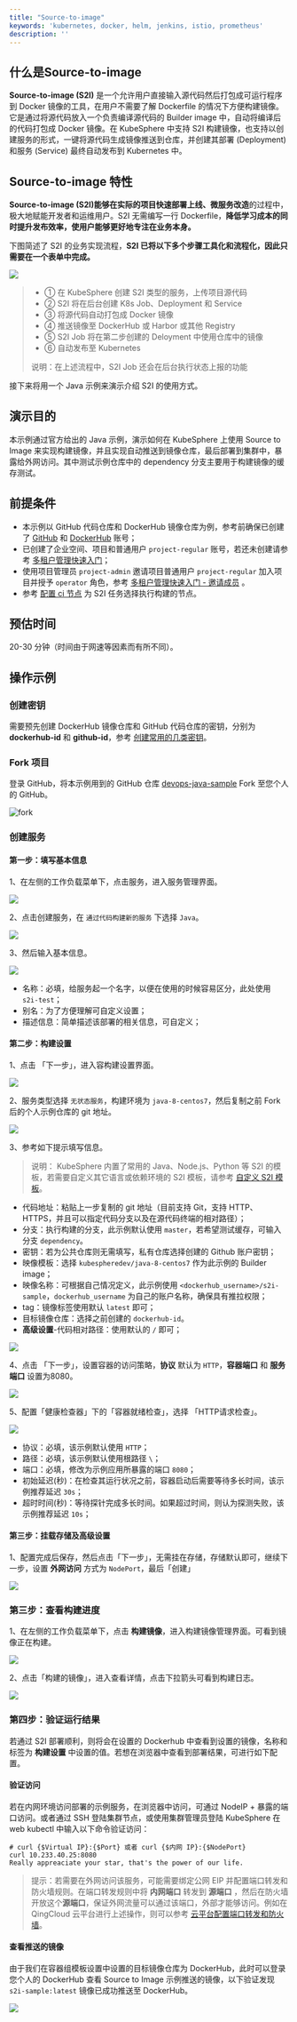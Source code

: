 ```yaml
---
title: "Source-to-image" 
keywords: 'kubernetes, docker, helm, jenkins, istio, prometheus'
description: ''
---
```


## 什么是Source-to-image

**Source-to-image (S2I)** 是一个允许用户直接输入源代码然后打包成可运行程序到 Docker 镜像的工具，在用户不需要了解 Dockerfile 的情况下方便构建镜像。它是通过将源代码放入一个负责编译源代码的 Builder image 中，自动将编译后的代码打包成 Docker 镜像。在 KubeSphere 中支持 S2I 构建镜像，也支持以创建服务的形式，一键将源代码生成镜像推送到仓库，并创建其部署 (Deployment) 和服务 (Service) 最终自动发布到 Kubernetes 中。

## Source-to-image 特性

**Source-to-image (S2I)**能够在实际的项目**快速部署上线、微服务改造**的过程中，极大地赋能开发者和运维用户。S2I 无需编写一行 Dockerfile，**降低学习成本的同时提升发布效率，使用户能够更好地专注在业务本身。**

下图简述了 S2I 的业务实现流程，**S2I 已将以下多个步骤工具化和流程化，因此只需要在一个表单中完成。**

![](https://pek3b.qingstor.com/kubesphere-docs/png/s2i-svg-2.png)

> - ① 在 KubeSphere 创建 S2I 类型的服务，上传项目源代码
> - ② S2I 将在后台创建 K8s Job、Deployment 和 Service
> - ③ 将源代码自动打包成 Docker 镜像
> - ④ 推送镜像至 DockerHub 或 Harbor 或其他 Registry
> - ⑤ S2I Job 将在第二步创建的 Deloyment 中使用仓库中的镜像
> - ⑥ 自动发布至 Kubernetes
>
> 说明：在上述流程中，S2I Job 还会在后台执行状态上报的功能

接下来将用一个 Java 示例来演示介绍 S2I 的使用方式。


## 演示目的

本示例通过官方给出的 Java 示例，演示如何在 KubeSphere 上使用 Source to Image 来实现构建镜像，并且实现自动推送到镜像仓库，最后部署到集群中，暴露给外网访问。其中测试示例仓库中的 dependency 分支主要用于构建镜像的缓存测试。

## 前提条件

- 本示例以 GitHub 代码仓库和 DockerHub 镜像仓库为例，参考前确保已创建了 [GitHub](https://github.com/) 和 [DockerHub](http://www.dockerhub.com/) 账号；
- 已创建了企业空间、项目和普通用户 `project-regular` 账号，若还未创建请参考 [多租户管理快速入门](../admin-quick-start)；
- 使用项目管理员 `project-admin` 邀请项目普通用户 `project-regular` 加入项目并授予 `operator` 角色，参考 [多租户管理快速入门 - 邀请成员](../admin-quick-start/#邀请成员) 。
- 参考 [配置 ci 节点](../../system-settings/edit-system-settings/#如何配置-ci-节点进行构建) 为 S2I 任务选择执行构建的节点。

## 预估时间

20-30 分钟（时间由于网速等因素而有所不同）。

## 操作示例

### 创建密钥

需要预先创建 DockerHub 镜像仓库和 GitHub 代码仓库的密钥，分别为 **dockerhub-id** 和 **github-id**，参考 [创建常用的几类密钥](../../configuration/secrets/#创建常用的几类密钥)。

### Fork 项目

登录 GitHub，将本示例用到的 GitHub 仓库 [devops-java-sample](<https://github.com/kubesphere/devops-java-sample>) Fork 至您个人的 GitHub。

![fork](https://kubesphere-docs.pek3b.qingstor.com/png/fork.png)

### 创建服务

#### 第一步：填写基本信息

1、在左侧的工作负载菜单下，点击服务，进入服务管理界面。

![](https://pek3b.qingstor.com/kubesphere-docs/png/WeChat9cdcd15e9c7189e45685918b23a9538b.png)

2、点击创建服务，在 `通过代码构建新的服务` 下选择 `Java`。

![](https://pek3b.qingstor.com/kubesphere-docs/png/WeChatfe3be88f9bc6875179d868bd5a0a7236.png)

3、然后输入基本信息。

![](https://pek3b.qingstor.com/kubesphere-docs/png/WeChat445eb33f07878fcf2a9436678250de73.png)

- 名称：必填，给服务起一个名字，以便在使用的时候容易区分，此处使用 `s2i-test`；
- 别名：为了方便理解可自定义设置；
- 描述信息：简单描述该部署的相关信息，可自定义；

#### 第二步：构建设置

1、点击 「下一步」，进入容构建设置界面。

![](https://pek3b.qingstor.com/kubesphere-docs/png/WeChatb0a0109a0bfc17f36b94b0e50e1588d3.png)



2、服务类型选择 `无状态服务`，构建环境为 `java-8-centos7`，然后复制之前 Fork 后的个人示例仓库的 git 地址。

![](https://pek3b.qingstor.com/kubesphere-docs/png/20190426112246.png)

3、参考如下提示填写信息。

> 说明： KubeSphere 内置了常用的 Java、Node.js、Python 等 S2I 的模板，若需要自定义其它语言或依赖环境的 S2I 模板，请参考 [自定义 S2I 模板](../../workload/s2i-template)。

- 代码地址：粘贴上一步复制的 git 地址（目前支持 Git，支持 HTTP、HTTPS，并且可以指定代码分支以及在源代码终端的相对路径）；
- 分支：执行构建的分支，此示例默认使用 `master`，若希望测试缓存，可输入分支 `dependency`。
- 密钥：若为公共仓库则无需填写，私有仓库选择创建的 Github 账户密钥；
- 映像模板：选择 `kubespheredev/java-8-centos7` 作为此示例的 Builder image；
- 映像名称：可根据自己情况定义，此示例使用 `<dockerhub_username>/s2i-sample`，`dockerhub_username` 为自己的账户名称，确保具有推拉权限；
- tag：镜像标签使用默认 `latest` 即可；
- 目标镜像仓库：选择之前创建的 `dockerhub-id`。
- **高级设置**-代码相对路径：使用默认的 `/` 即可；

![](https://pek3b.qingstor.com/kubesphere-docs/png/WeChat3aa969a5c0c6f5d42ecfae9fdae2e68e.png)

4、点击 「下一步」，设置容器的访问策略，**协议** 默认为 `HTTP`，**容器端口** 和 **服务端口** 设置为8080。

![](https://pek3b.qingstor.com/kubesphere-docs/png/image-20191022153341058.png)

5、配置「健康检查器」下的「容器就绪检查」，选择 「HTTP请求检查」。

![](https://pek3b.qingstor.com/kubesphere-docs/png/WeChatd820170af0f7ae8d5da427b84c2fa7d5.png)

- 协议：必填，该示例默认使用 `HTTP`；
- 路径：必填，该示例默认使用根路径 `\`；
- 端口：必填，修改为示例应用所暴露的端口 `8080`；
- 初始延迟(秒)：在检查其运行状况之前，容器启动后需要等待多长时间，该示例推荐延迟 `30s`；
- 超时时间(秒)：等待探针完成多长时间。如果超过时间，则认为探测失败，该示例推荐延迟 `10s`；

#### 第三步：挂载存储及高级设置

1、配置完成后保存，然后点击「下一步」，无需挂在存储，存储默认即可，继续下一步，设置 **外网访问** 方式为 `NodePort`，最后「创建」

![](https://pek3b.qingstor.com/kubesphere-docs/png/WeChatf97e4aef415ed5bc2381cf69670fbd6d.png)

### 第三步：查看构建进度

1、在左侧的工作负载菜单下，点击 **构建镜像**，进入构建镜像管理界面。可看到镜像正在构建。

![](https://pek3b.qingstor.com/kubesphere-docs/png/WeChata945e7716075b8e48af9e4fded49e701.png)

2、点击「构建的镜像」，进入查看详情，点击下拉箭头可看到构建日志。

![](https://pek3b.qingstor.com/kubesphere-docs/png/WeChatf3a48346a90be742b71e556a19a1784d.png)

### 第四步：验证运行结果

若通过 S2I 部署顺利，则将会在设置的 Dockerhub 中查看到设置的镜像，名称和标签为 **构建设置** 中设置的值。若想在浏览器中查看到部署结果，可进行如下配置。

#### 验证访问

若在内网环境访问部署的示例服务，在浏览器中访问，可通过 NodeIP + 暴露的端口访问。或者通过 SSH 登陆集群节点，或使用集群管理员登陆 KubeSphere 在 web kubectl 中输入以下命令验证访问：

```shell
# curl {$Virtual IP}:{$Port} 或者 curl {$内网 IP}:{$NodePort}
curl 10.233.40.25:8080
Really appreaciate your star, that's the power of our life.
```

> 提示：若需要在外网访问该服务，可能需要绑定公网 EIP 并配置端口转发和防火墙规则。在端口转发规则中将 **内网端口**  转发到 **源端口** ，然后在防火墙开放这个**源端口**，保证外网流量可以通过该端口，外部才能够访问。例如在 QingCloud 云平台进行上述操作，则可以参考 [云平台配置端口转发和防火墙](../../appendix/qingcloud-manipulation)。

#### 查看推送的镜像

由于我们在容器组模板设置中设置的目标镜像仓库为 DockerHub，此时可以登录您个人的 DockerHub 查看 Source to Image 示例推送的镜像，以下验证发现 `s2i-sample:latest` 镜像已成功推送至 DockerHub。

![](https://pek3b.qingstor.com/kubesphere-docs/png/WeChat6d72050f14c2591aa99b0e60c5c13041.png)

